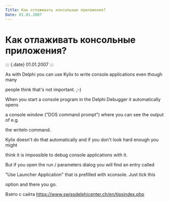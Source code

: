 ```yaml
---
Title: Как отлаживать консольные приложения?
Date: 01.01.2007
---
```



Как отлаживать консольные приложения?
=====================================

::: {.date}
01.01.2007
:::

As with Delphi you can use Kylix to write console applications even
though many

people think that\'s not important. ;-)

When you start a console program in the Delphi Debugger it automatically
opens

a console window (\"DOS command prompt\") where you can see the output
of e.g.

the writeln command.

Kylix doesn\'t do that automatically and if you don\'t look hard enough
you might

think it is impossible to debug console applications with it.

But if you open the run / parameters dialog you will find an entry
called

\"Use Launcher Application\" that is prefilled with xconsole. Just tick
this

option and there you go.

Взято с сайта <https://www.swissdelphicenter.ch/en/tipsindex.php>
